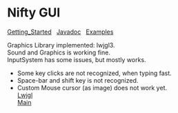 # Nifty GUI

[Getting_Started](../documentation/Getting_Started.md) &nbsp; [Javadoc](../documentation/Getting_Started.md) &nbsp; [Examples](../documentation/Examples.md)

Graphics Library implemented: lwjgl3.
<br>Sound and Graphics is working fine.
<br>InputSystem has some issues, but mostly works.
- Some key clicks are not recognized, when typing fast.
- Space-bar and shift key is not recognized.
- Custom Mouse cursor (as image) does not work yet.
<br>[Lwjgl](https://lwjgl.org/)
<br>[Main](../README.md)
